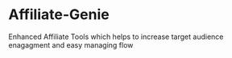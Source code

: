 # Affiliate-Genie
Enhanced Affiliate Tools which helps to increase target audience enagagment and easy managing flow

